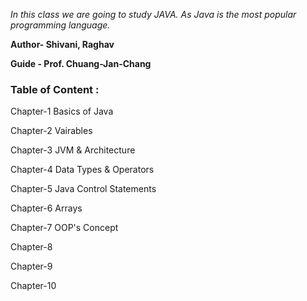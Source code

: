 *In this class we are going to study JAVA. As Java is the most popular programming language.*

**Author- Shivani, Raghav**

**Guide - Prof. Chuang-Jan-Chang**

### Table of Content :

Chapter-1 Basics of Java

Chapter-2 Vairables

Chapter-3 JVM & Architecture

Chapter-4 Data Types & Operators

Chapter-5 Java Control Statements

Chapter-6 Arrays

Chapter-7 OOP's Concept

Chapter-8

Chapter-9

Chapter-10

